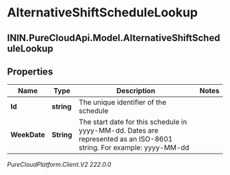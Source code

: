 # AlternativeShiftScheduleLookup

## ININ.PureCloudApi.Model.AlternativeShiftScheduleLookup

## Properties

|Name | Type | Description | Notes|
|------------ | ------------- | ------------- | -------------|
| **Id** | **string** | The unique identifier of the schedule | |
| **WeekDate** | **String** | The start date for this schedule in yyyy-MM-dd. Dates are represented as an ISO-8601 string. For example: yyyy-MM-dd | |



_PureCloudPlatform.Client.V2 222.0.0_
